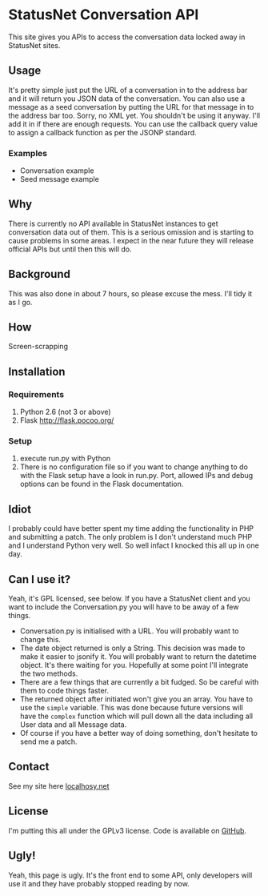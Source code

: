 # StatusNet Conversation API
This site gives you APIs to access the conversation data locked away in StatusNet sites.

## Usage
It's pretty simple just put the URL of a conversation in to the address bar and it will return you JSON data of the conversation.
You can also use a message as a seed conversation by putting the URL for that message in to the address bar too.
Sorry, no XML yet. You shouldn't be using it anyway. I'll add it in if there are enough requests.
You can use the callback query value to assign a callback function as per the JSONP standard.

### Examples
*   Conversation example
*   Seed message example

## Why
There is currently no API available in StatusNet instances to get conversation data out of them. This is a serious omission and is starting to cause problems in some areas.
I expect in the near future they will release official APIs but until then this will do.

## Background
This was also done in about 7 hours, so please excuse the mess. I'll tidy it as I go.

## How
Screen-scrapping

## Installation
### Requirements
1.  Python 2.6 (not 3 or above)
1.  Flask http://flask.pocoo.org/

### Setup
1.  execute run.py with Python
1.  There is no configuration file so if you want to change anything to do with the Flask setup have a look in run.py. Port, allowed IPs and debug options can be found in the Flask documentation.

## Idiot
I probably could have better spent my time adding the functionality in PHP and submitting a patch. The only problem is I don't understand much PHP and I understand Python very well. So well infact I knocked this all up in one day.

## Can I use it?
Yeah, it's GPL licensed, see below. If you have a StatusNet client and you want to include the Conversation.py you will have to be away of a few things.
*   Conversation.py is initialised with a URL. You will probably want to change this.
*   The date object returned is only a String. This decision was made to make it easier to jsonify it. You will probably want to return the datetime object. It's there waiting for you. Hopefully at some point I'll integrate the two methods.
*   There are a few things that are currently a bit fudged. So be careful with them to code things faster.
*   The returned object after initiated won't give you an array. You have to use the `simple` variable. This was done because future versions will have the `complex` function which will pull down all the data including all User data and all Message data.
*   Of course if you have a better way of doing something, don't hesitate to send me a patch.

## Contact
See my site here [localhosy.net](http://localhosy.net)

## License
I'm putting this all under the GPLv3 license. Code is available on [GitHub](http://github.com/yamatt).

## Ugly!
Yeah, this page is ugly. It's the front end to some API, only developers will use it and they have probably stopped reading by now.
